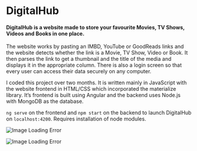 # DigitalHub
#### DigitalHub is a website made to store your favourite Movies, TV Shows, Videos and Books in one place.

The website works by pasting an IMBD, YouTube or GoodReads links and the website detects whether the link is a Movie, TV Show, Video or Book. It then parses the link to get a thumbnail and the title of the media and displays it in the appropriate column. There is also a login screen so that every user can access their data securely on any computer. 

I coded this project over two months. It is written mainly in JavaScript with the website frontend in HTML/CSS which incorporated the materialize library.  It’s frontend is built using Angular and the backend uses Node.js with MongoDB as the database.

`ng serve` on the frontend and `npm start` on the backend to launch DigitalHub on `localhost:4200`. Requires installation of node modules.

![Image Loading Error](https://i.imgur.com/Fzv73jZ.png)

![Image Loading Error](https://i.imgur.com/kCfyt20.png)
